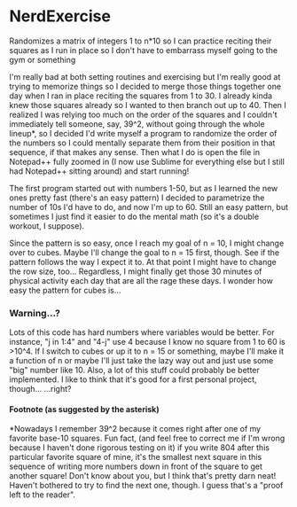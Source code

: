 # NerdExercise
Randomizes a matrix of integers 1 to n*10 so I can practice reciting their squares as I run in place so I don't have to embarrass myself going to the gym or something

I'm really bad at both setting routines and exercising but I'm really good at trying to memorize things so I decided to merge those things together one day when I ran in place reciting the squares from 1 to 30. I already kinda knew those squares already so I wanted to then branch out up to 40. Then I realized I was relying too much on the order of the squares and I couldn't immediately tell someone, say, 39^2, without going through the whole lineup*, so I decided I'd write myself a program to randomize the order of the numbers so I could mentally separate them from their position in that sequence, if that makes any sense. Then what I do is open the file in Notepad++ fully zoomed in (I now use Sublime for everything else but I still had Notepad++ sitting around) and start running!

The first program started out with numbers 1-50, but as I learned the new ones pretty fast (there's an easy pattern) I decided to parametrize the number of 10s I'd have to do, and now I'm up to 60. Still an easy pattern, but sometimes I just find it easier to do the mental math (so it's a double workout, I suppose).

Since the pattern is so easy, once I reach my goal of n = 10, I might change over to cubes. Maybe I'll change the goal to n = 15 first, though. See if the pattern follows the way I expect it to. At that point I might have to change the row size, too...
Regardless, I might finally get those 30 minutes of physical activity each day that are all the rage these days. I wonder how easy the pattern for cubes is...



### Warning...?

Lots of this code has hard numbers where variables would be better. For instance, "j in 1:4" and "4-j" use 4 because I know no square from 1 to 60 is >10^4. If I switch to cubes or up it to n = 15 or something, maybe I'll make it a function of n or maybe I'll just take the lazy way out and just use some "big" number like 10. Also, a lot of this stuff could probably be better implemented. I like to think that it's good for a first personal project, though...  ...right?



#### Footnote (as suggested by the asterisk)

*Nowadays I remember 39^2 because it comes right after one of my favorite base-10 squares. Fun fact, (and feel free to correct me if I'm wrong because I haven't done rigorous testing on it) if you write 804 after this particular favorite square of mine, it's the smallest next square in this sequence of writing more numbers down in front of the square to get another square! Don't know about you, but I think that's pretty darn neat! Haven't bothered to try to find the next one, though. I guess that's a "proof left to the reader".
